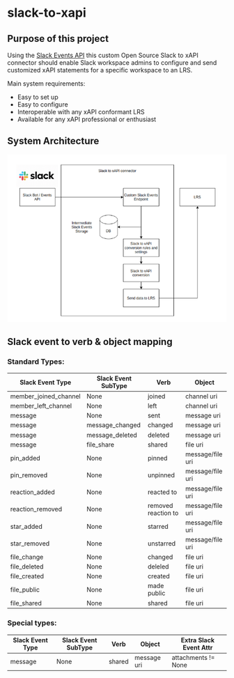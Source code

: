 # slack-to-xapi

## Purpose of this project

Using the [Slack Events API](https://api.slack.com/events-api) this custom Open Source Slack to xAPI connector should enable Slack workspace admins to configure and send customized xAPI statements for a specific workspace to an LRS.

Main system requirements:
 - Easy to set up
 - Easy to configure
 - Interoperable with any xAPI conformant LRS
 - Available for any xAPI professional or enthusiast

## System Architecture

![System Architecture Diagram](https://github.com/stefdworschak/slack-to-xapi/blob/master/misc/system_architecture.png?raw=true)

## Slack event to verb & object mapping

### Standard Types:

| Slack Event Type | Slack Event SubType | Verb | Object | 
| --- | --- | --- | --- |
| member_joined_channel | None | joined | channel uri |
| member_left_channel | None | left | channel uri |
| message | None | sent | message uri |
| message | message_changed | changed | message uri |
| message | message_deleted | deleted | message uri |
| message | file_share | shared | file uri |
| pin_added | None | pinned | message/file uri |
| pin_removed | None | unpinned | message/file uri |
| reaction_added | None | reacted to | message/file uri |
| reaction_removed | None | removed reaction to | message/file uri |
| star_added | None | starred | message/file uri |
| star_removed | None | unstarred | message/file uri |
| file_change | None | changed | file uri |
| file_deleted | None | deleled | file uri |
| file_created | None | created | file uri |
| file_public | None | made public | file uri |
| file_shared | None | shared | file uri |

### Special types: 
| Slack Event Type | Slack Event SubType | Verb | Object | Extra Slack Event Attr |
| --- | --- | --- | --- | ---| 
| message | None | shared | message uri | attachments != None |
